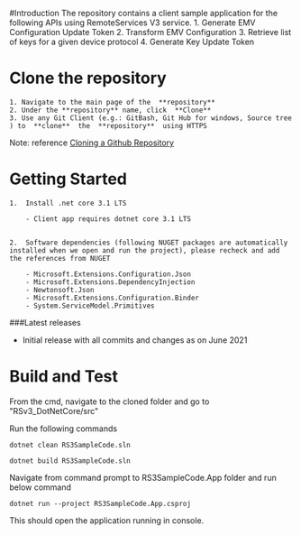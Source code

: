 #Introduction 
The repository contains a client sample application for the following APIs using RemoteServices V3 service.
    1. Generate EMV Configuration Update Token
    2. Transform EMV Configuration
    3. Retrieve list of keys for a given device protocol
    4. Generate Key Update Token
    

# Clone the repository
    1. Navigate to the main page of the  **repository**
    2. Under the **repository** name, click  **Clone**
    3. Use any Git Client (e.g.: GitBash, Git Hub for windows, Source tree ) to  **clone**  the  **repository**  using HTTPS

Note: reference [Cloning a Github Repository](https://help.github.com/en/articles/cloning-a-repository)


# Getting Started

    1.  Install .net core 3.1 LTS

        - Client app requires dotnet core 3.1 LTS


    2.  Software dependencies (following NUGET packages are automatically installed when we open and run the project), please recheck and add the references from NUGET

		- Microsoft.Extensions.Configuration.Json
		- Microsoft.Extensions.DependencyInjection
		- Newtonsoft.Json        
        - Microsoft.Extensions.Configuration.Binder
        - System.ServiceModel.Primitives


###Latest releases
- Initial release with all commits and changes as on June 2021


# Build and Test

 From the cmd, navigate to the cloned folder and go to "RSv3_DotNetCore/src"
    
 Run the following commands
    
 ```dotnet clean RS3SampleCode.sln```

 ```dotnet build RS3SampleCode.sln```


 Navigate from command prompt to RS3SampleCode.App folder and run below command

 ```dotnet run --project RS3SampleCode.App.csproj```

 This should open the application running in console.